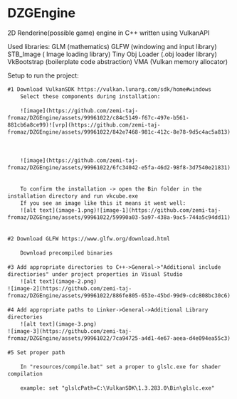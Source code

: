 # DZGEngine
2D Renderine(possible game) engine in C++ written using VulkanAPI

Used libraries:
    GLM (mathematics)
    GLFW (windowing and input library)
    STB_Image ( Image loading library)
    Tiny Obj Loader (.obj loader library)
    VkBootstrap (boilerplate code abstraction)
    VMA (Vulkan memory allocator)

Setup to run the project:

    #1 Download VulkanSDK https://vulkan.lunarg.com/sdk/home#windows
        Select these components during installation:

        ![image](https://github.com/zemi-taj-fromaz/DZGEngine/assets/99961022/c84c5149-f67c-497e-b561-881cb6a8ce99)![vrp](https://github.com/zemi-taj-fromaz/DZGEngine/assets/99961022/842e7468-981c-412c-8e78-9d5c4ac5a813)


        
        ![image](https://github.com/zemi-taj-fromaz/DZGEngine/assets/99961022/6fc34042-e5fa-46d2-98f8-3d7540e21831)


        To confirm the installation -> open the Bin folder in the installation directory and run vkcube.exe
        If you see an image like this it means it went well:
        ![alt text](image-1.png)![image-1](https://github.com/zemi-taj-fromaz/DZGEngine/assets/99961022/59990a03-5a97-438a-9ac5-744a5c94dd11)

    
    #2 Download GLFW https://www.glfw.org/download.html

        Download precompiled binaries

    #3 Add appropriate directories to C++->General->"Additional include directiories" under project properties in Visual Studio
        ![alt text](image-2.png)
    ![image-2](https://github.com/zemi-taj-fromaz/DZGEngine/assets/99961022/886fe805-653e-45bd-99d9-cdc808bc30c6)

    #4 Add appropriate paths to Linker->General->Additional Library directories
        ![alt text](image-3.png)
    ![image-3](https://github.com/zemi-taj-fromaz/DZGEngine/assets/99961022/7ca94725-a4d1-4e67-aeea-d4e094ea55c3)

    #5 Set proper path
        
        In "resources/compile.bat" set a proper to glslc.exe for shader compilation

        example: set "glslcPath=C:\VulkanSDK\1.3.283.0\Bin\glslc.exe"


